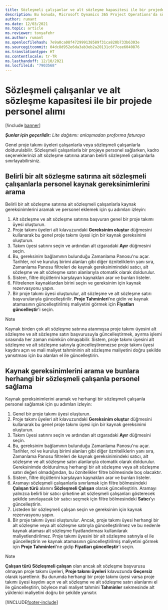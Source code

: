 ```yaml
---
title: Sözleşmeli çalışanlar ve alt sözleşme kapasitesi ile bir projede personel alımı
description: Bu konuda, Microsoft Dynamics 365 Project Operations'da sözleşmeli çalışanlar veya alt sözleşme kapasitesi kullanılarak proje gereksinimlerinin nasıl kadrolanabileceği açıklanmaktadır.
author: rumant
ms.date: 12/03/2021
ms.topic: article
ms.reviewer: tonyafehr
ms.author: rumant
ms.openlocfilehash: 7e9a0ca08f472999138589f31ca820b733b6303e
ms.sourcegitcommit: 04dc8d952e6da3ab3eb2a20131c6f7cee6040876
ms.translationtype: HT
ms.contentlocale: tr-TR
ms.lasthandoff: 12/10/2021
ms.locfileid: "7903568"
---
```

# <a name="staffing-a-project-with-contract-workers-and-subcontracted-capacity"></a>Sözleşmeli çalışanlar ve alt sözleşme kapasitesi ile bir projede personel alımı

[!include [banner](../../includes/dataverse-preview.md)]

_**Şunlar için geçerlidir:** Lite dağıtımı: anlaşmadan proforma faturaya_

Genel proje takımı üyeleri çalışanlarla veya sözleşmeli çalışanlarla doldurulabilir. Sözleşmeli çalışanlarla bir projeye personel sağlarken, kadro seçeneklerinizi alt sözleşme satırına atanan belirli sözleşmeli çalışanlarla sınırlayabilirsiniz. 

## <a name="search-for-staff-resource-requirements-with-contract-workers-that-belong-to-a-specific-subcontract-line"></a>Belirli bir alt sözleşme satırına ait sözleşmeli çalışanlarla personel kaynak gereksinimlerini arama

Belirli bir alt sözleşme satırına ait sözleşmeli çalışanlarla kaynak gereksinimlerini aramak ve personel eklemek için şu adımları izleyin:

1. Alt sözleşme ve alt sözleşme satırına başvuran genel bir proje takımı üyesi oluşturun.
2. Proje takımı üyeleri alt kılavuzundaki **Gereksinim oluştur** düğmesini kullanarak bu genel proje takımı üyesi için bir kaynak gereksinimi oluşturun.
3. Takım üyesi satırını seçin ve ardından alt ızgaradaki **Ayır** düğmesini seçin. 
4. Bu, gereksinim bağlamının bulunduğu Zamanlama Panosu'nu açar. Tarihler, rol ve kuruluş birimi alanları gibi diğer özniteliklerin yanı sıra, Zamanlama Panosu filtreleri de kaynak gereksinimindeki satıcı, alt sözleşme ve alt sözleşme satırı alanlarıyla otomatik olarak doldurulur.
5. Sistem, filtre ölçütlerini karşılayan kaynakları arar ve bunları listeler. 
6. Filtrelenen kaynaklardan birini seçin ve gereksinim için kaynak rezervasyonu yapın. 
7. Bir proje takımı üyesi oluşturulur, alt sözleşme ve alt sözleşme satırı başvurularıyla güncelleştirilir. **Proje Tahminleri**'ne gidin ve kaynak atamasının güncelleştirilmiş maliyetini görmek için **Fiyatları güncelleştir**'i seçin. 

> [!NOTE]
> Kaynak birden çok alt sözleşme satırına atanmışsa proje takımı üyesini alt sözleşme ve alt sözleşme satırı başvurusuyla güncelleştirmek, ayırma işlemi sırasında her zaman mümkün olmayabilir. Sistem, proje takımı üyesini alt sözleşme ve alt sözleşme satırıyla güncelleştiremezse proje takımı üyesi kaydını açın ve mali maliyet tahmininin alt sözleşme maliyetini doğru şekilde yansıtması için bu alanları el ile güncelleştirin.

## <a name="search-for-and-staff-resource-requirements-with-any-contract-worker"></a>Kaynak gereksinimlerini arama ve bunlara herhangi bir sözleşmeli çalışanla personel sağlama

Kaynak gereksinimlerini aramak ve herhangi bir sözleşmeli çalışanla personel sağlamak için şu adımları izleyin:

1. Genel bir proje takımı üyesi oluşturun.
2. Proje takımı üyeleri alt kılavuzundaki **Gereksinim oluştur** düğmesini kullanarak bu genel proje takımı üyesi için bir kaynak gereksinimi oluşturun.
3. Takım üyesi satırını seçin ve ardından alt ızgaradaki **Ayır** düğmesini seçin. 
4. Bu, gereksinim bağlamının bulunduğu Zamanlama Panosu'nu açar. Tarihler, rol ve kuruluş birimi alanları gibi diğer özniteliklerin yanı sıra, Zamanlama Panosu filtreleri de kaynak gereksinimindeki satıcı, alt sözleşme ve alt sözleşme satırı alanlarıyla otomatik olarak doldurulur. Gereksinimde doldurulmuş herhangi bir alt sözleşme veya alt sözleşme satırı değeri olmadığından, bu öznitelikler filtre bölmesinde boş olacaktır.
5. Sistem, filtre ölçütlerini karşılayan kaynakları arar ve bunları listeler.
6. Aramayı sözleşmeli çalışanlarla sınırlamak için filtre bölmesindeki **Çalışan türü** alanını **Sözleşmeli Çalışan** olarak güncelleştirin. Aramayı yalnızca belirli bir satıcı şirketine ait sözleşmeli çalışanları gösterecek şekilde sınırlayacak bir satıcı seçmek için filtre bölmesindeki **Satıcı**'yı güncelleştirin.
7. Listeden bir sözleşmeli çalışan seçin ve gereksinim için kaynak rezervasyonu yapın.
8. Bir proje takımı üyesi oluşturulur. Ancak, proje takımı üyesi herhangi bir alt sözleşme veya alt sözleşme satırıyla güncelleştirilmez ve bu nedenle kaynak ataması alt sözleşme fiyatlandırması kullanılarak maliyetlendirilmez. Proje takımı üyesini bir alt sözleşme satırıyla el ile güncelleştirin ve kaynak atamasının güncelleştirilmiş maliyetini görmek için **Proje Tahminleri**'ne gidip **Fiyatları güncelleştir**'i seçin.

> [!NOTE]
> **Çalışan türü** **Sözleşmeli çalışan** olan ancak alt sözleşme başvurusu olmayan proje takımı üyeleri, **Proje takımı üyeleri** kılavuzunda **Geçersiz** olarak işaretlenir. Bu durumda herhangi bir proje takımı üyesi varsa proje takımı üyesi kaydını açın ve alt sözleşme ve alt sözleşme satırı alanlarını el ile güncelleştirin, böylece mali maliyet tahmini **Tahminler** sekmesinde alt yüklenici maliyetini doğru bir şekilde yansıtır. 


[!INCLUDE[footer-include](../../includes/footer-banner.md)]
